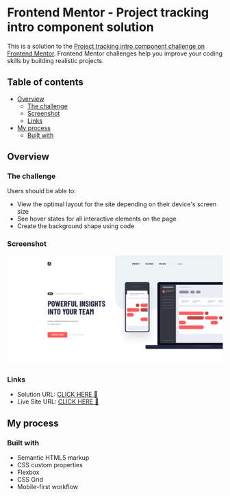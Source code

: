 # Frontend Mentor - Project tracking intro component solution

This is a solution to the [Project tracking intro component challenge on Frontend Mentor](https://www.frontendmentor.io/challenges/project-tracking-intro-component-5d289097500fcb331a67d80e). Frontend Mentor challenges help you improve your coding skills by building realistic projects. 

## Table of contents

- [Overview](#overview)
  - [The challenge](#the-challenge)
  - [Screenshot](#screenshot)
  - [Links](#links)
- [My process](#my-process)
  - [Built with](#built-with)

## Overview

### The challenge

Users should be able to:

- View the optimal layout for the site depending on their device's screen size
- See hover states for all interactive elements on the page
- Create the background shape using code

### Screenshot

![](./screenshot.png)

### Links

- Solution URL: [CLICK HERE 🚀](https://github.com/ubed90/Project-tracking-intro-component)
- Live Site URL: [CLICK HERE 🚀](https://your-live-site-url.com)

## My process

### Built with

- Semantic HTML5 markup
- CSS custom properties
- Flexbox
- CSS Grid
- Mobile-first workflow
